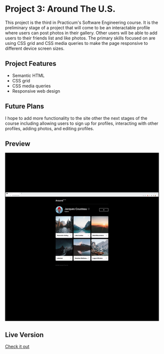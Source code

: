 # Project 3: Around The U.S.

This project is the third in Practicum's Software Engineering course. It is the preliminary stage of a project that will come to be an interactable profile where users can post photos in their gallery. Other users will be able to add users to their friends list and like photos. The primary skills focused on are using CSS grid and CSS media queries to make the page responsive to different device screen sizes.

## Project Features

- Semantic HTML
- CSS grid
- CSS media queries
- Responsive web design

## Future Plans

I hope to add more functionality to the site other the next stages of the course including allowing users to sign up for profiles, interacting with other profiles, adding photos, and editing profiles.

## Preview

<img src="./images/project-3.gif">

## Live Version

<a href="https://skwisgaarr8-9.github.io/se_project_aroundtheus/">Check it out</a>
